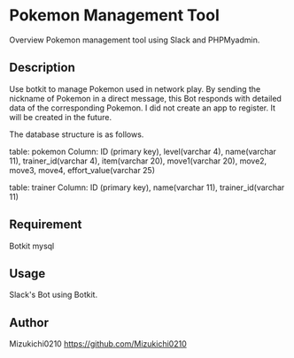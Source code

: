 # Pokemon Management Tool
Overview
Pokemon management tool using Slack and PHPMyadmin.

## Description
Use botkit to manage Pokemon used in network play.
By sending the nickname of Pokemon in a direct message, this Bot responds with detailed data of the corresponding Pokemon.
I did not create an app to register.
It will be created in the future.

The database structure is as follows.

table: pokemon
Column: ID (primary key), level(varchar 4), name(varchar 11), trainer_id(varchar 4), item(varchar 20), move1(varchar 20), move2, move3, move4, effort_value(varchar 25)

table: trainer
Column: ID (primary key), name(varchar 11), trainer_id(varchar 11)

## Requirement
Botkit
mysql

## Usage
Slack's Bot using Botkit.

## Author
Mizukichi0210
https://github.com/Mizukichi0210
